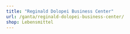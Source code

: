```yaml
---
title: "Reginald Dolopei Business Center"
url: /ganta/reginald-dolopei-business-center/
shop: Lebensmittel
---
```

